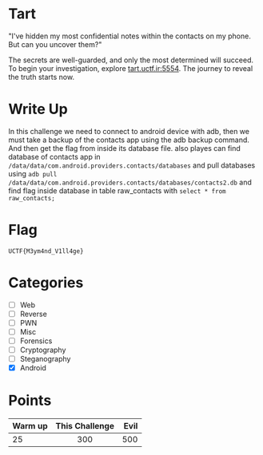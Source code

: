 # Tart

"I've hidden my most confidential notes within the contacts on my phone. But can you uncover them?"

The secrets are well-guarded, and only the most determined will succeed. To begin your investigation, explore [tart.uctf.ir:5554](http://tart.uctf.ir:5554/). The journey to reveal the truth starts now.

# Write Up

In this challenge we need to connect to android device with adb, then we must take a backup of the contacts app using the adb backup command. And then get the flag from inside its database file.
also playes can find database of contacts app in ```/data/data/com.android.providers.contacts/databases``` and pull databases using ```adb pull /data/data/com.android.providers.contacts/databases/contacts2.db``` and find flag inside database in table raw_contacts with ```select * from raw_contacts;```


# Flag

```
UCTF{M3ym4nd_V1ll4ge}
```

# Categories

- [ ] Web
- [ ] Reverse
- [ ] PWN
- [ ] Misc
- [ ] Forensics
- [ ] Cryptography
- [ ] Steganography
- [X] Android

# Points

| Warm up | This Challenge  | Evil |
| ------- |:---------------:| ----:|
| 25      |  	  300		| 500  |
